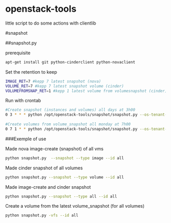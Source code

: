 openstack-tools
===============

little script to do some actions with clientlib


#snapshot

##snapshot.py

prerequisite
```bash
apt-get install git python-cinderclient python-novaclient
```

Set the retention to keep
```bash
IMAGE_RET=7 #kepp 7 latest snapshot (nova)
VOLUME_RET=7 #kepp 7 latest snapshot volume (cinder)
VOLUMEFROMSNAP_RET=1 #kepp 1 latest volume from volumesnapshot (cinder)
```

Run with crontab
```bash
#Create snapshot (instances and volumes) all days at 3h00  
0 3 * * * python /opt/openstack-tools/snapshot/snapshot.py --os-tenant-id tenantid --os-tenant-name "tenantname" --os-username "username" --os-password password --os-auth-url https://identity/v2.0 --snapshot --type all --id all  
  
#Create volumes from volume_snapshot all monday at 7h00  
0 7 1 * * python /opt/openstack-tools/snapshot/snapshot.py --os-tenant-id tenantid --os-tenant-name "tenantname" --os-username "username" --os-password password --os-auth-url https://identity/v2.0 -vfs --id all
```

###Exemple of use

Made nova image-create (snapshot) of all vms
```bash
python snapshot.py  --snapshot --type image --id all
```

Made cinder snapshot of all volumes
```bash
python snapshot.py --snapshot --type volume --id all
```

Made image-create and cinder snapshot
```bash
python snapshot.py --snapshot --type all --id all
```

Create a volume from the latest volume_snapshot (for all volumes)
```bash
python snapshot.py -vfs --id all
```
